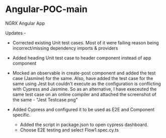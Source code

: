 # Angular-POC-main
NGRX Angular App

Updates -

- Corrected existing Unit test cases. Most of it were failing reason being incorrect/missing dependency imports & providers

- Added heading Unit test case to header component instead of app component

- Mocked an observable in create-post component and added the test case (Jasmine) for the same. Also, have added the test case for the same using Jest but couldn't execute as the configuration is conflicting with Cypress and Jasmine. So as an alternative, I have execeuted the same test case on an online compiler and attached the screenshot of the same - "Jest Testcase.png"

- Added Cypress and configured it to be used as E2E and Component specific.
    - Added the script in package.json to open cypress dashboard.
    - Choose E2E testing and select Flow1.spec.cy.ts

